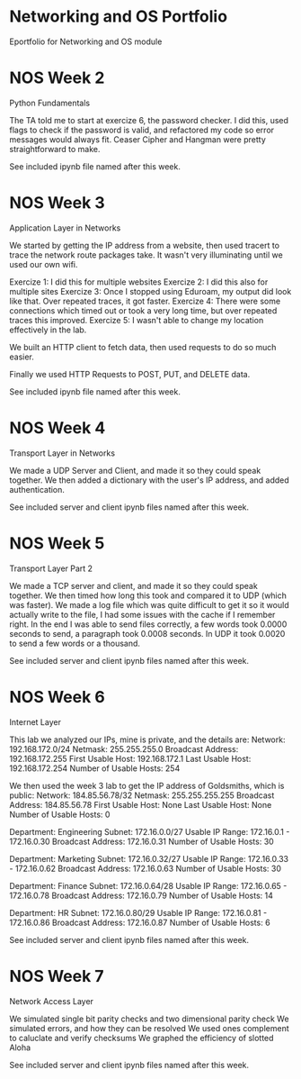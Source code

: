 # Networking and OS Portfolio
Eportfolio for Networking and OS module

# NOS Week 2
Python Fundamentals

The TA told me to start at exercize 6, the password checker. I did this, used flags to check if the password is valid, and refactored my code so error messages would always fit.
Ceaser Cipher and Hangman were pretty straightforward to make. 

See included ipynb file named after this week.

# NOS Week 3
Application Layer in Networks

We started by getting the IP address from a website, then used tracert to trace the network route packages take. It wasn't very illuminating until we used our own wifi.

Exercize 1: I did this for multiple websites
Exercize 2: I did this also for multiple sites
Exercize 3: Once I stopped using Eduroam, my output did look like that. Over repeated traces, it got faster.
Exercize 4: There were some connections which timed out or took a very long time, but over repeated traces this improved.
Exercize 5: I wasn't able to change my location effectively in the lab.

We built an HTTP client to fetch data, then used requests to do so much easier.

Finally we used HTTP Requests to POST, PUT, and DELETE data.

See included ipynb file named after this week.

# NOS Week 4
Transport Layer in Networks

We made a UDP Server and Client, and made it so they could speak together. We then added a dictionary with the user's IP address, and added authentication.

See included server and client ipynb files named after this week.

# NOS Week 5
Transport Layer Part 2

We made a TCP server and client, and made it so they could speak together. We then timed how long this took and compared it to UDP (which was faster).
We made a log file which was quite difficult to get it so it would actually write to the file, I had some issues with the cache if I remember right.
In the end I was able to send files correctly, a few words took 0.0000 seconds to send, a paragraph took 0.0008 seconds.
In UDP it took 0.0020 to send a few words or a thousand.

See included server and client ipynb files named after this week.

# NOS Week 6
Internet Layer

This lab we analyzed our IPs, mine is private, and the details are:
Network: 192.168.172.0/24
Netmask: 255.255.255.0
Broadcast Address: 192.168.172.255
First Usable Host: 192.168.172.1
Last Usable Host: 192.168.172.254
Number of Usable Hosts: 254

We then used the week 3 lab to get the IP address of Goldsmiths, which is public:
Network: 184.85.56.78/32
Netmask: 255.255.255.255
Broadcast Address: 184.85.56.78
First Usable Host: None
Last Usable Host: None
Number of Usable Hosts: 0

Department: Engineering
Subnet: 172.16.0.0/27
Usable IP Range: 172.16.0.1 - 172.16.0.30
Broadcast Address: 172.16.0.31
Number of Usable Hosts: 30

Department: Marketing
Subnet: 172.16.0.32/27
Usable IP Range: 172.16.0.33 - 172.16.0.62
Broadcast Address: 172.16.0.63
Number of Usable Hosts: 30

Department: Finance
Subnet: 172.16.0.64/28
Usable IP Range: 172.16.0.65 - 172.16.0.78
Broadcast Address: 172.16.0.79
Number of Usable Hosts: 14

Department: HR
Subnet: 172.16.0.80/29
Usable IP Range: 172.16.0.81 - 172.16.0.86
Broadcast Address: 172.16.0.87
Number of Usable Hosts: 6

See included server and client ipynb files named after this week.

# NOS Week 7
Network Access Layer

We simulated single bit parity checks and two dimensional parity check
We simulated errors, and how they can be resolved
We used ones complement to caluclate and verify checksums
We graphed the efficiency of slotted Aloha

See included server and client ipynb files named after this week.
